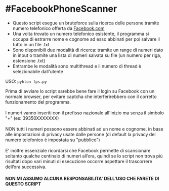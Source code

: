 <h1 id="facebookphonescanner"><b>#FacebookPhoneScanner</b></h1>

<ul>
<li>Questo script esegue un bruteforce sulla ricerca delle persone tramite numero telefonico offerta da <a href="http://www.facebook.com">Facebook.com</a></li>
<li>Una volta trovato un numero telefonico esistente, il programma si occupa di estrarre nome e cognome ad esso abbinati per poi salvare il tutto in un file .txt</li>
<li>Sono disponibili due modalità di ricerca: tramite un range di numeri dato in input o tramite una lista di numeri salvata su file (un numero per riga, estensione .txt)</li>
<li>Entrambe le modalità sono multithread e il numero di thread è selezionabile dall'utente</li>
</ul>

<p>USO:  <code>pyhton fps.py</code></p>

<p>Prima di avviare lo script sarebbe bene fare il login su Facebook con un normale browser, per evitare captcha che interferirebbero con il corretto funzionamento del programma.<br /><br />
I numeri vanno inseriti con il prefisso nazionale all'inizio ma senza il simbolo "+" (es: 39350XXXXXXX)<br /><br />
NON tutti i numeri possono essere abbinati ad un nome e cognome, in base alle impostazioni di privacy usate dalle persone (di default la privacy del numero telefonico è impostata su "pubblico")<br /><br />
E’ inoltre essenziale ricordarsi che Facebook permette di scansionare soltanto qualche centinaio di numeri all’ora, quindi se lo script non trova più risultati dopo vari minuti di esecuzione occorre aspettare il trascorrere dell’ora successiva.</p>

<h4>NON MI ASSUMO ALCUNA RESPONSABILITA' DELL'USO CHE FARETE DI QUESTO SCRIPT</h4>
